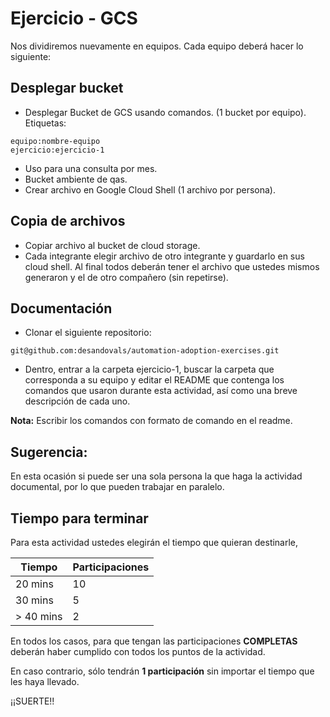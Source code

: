 # Ejercicio - GCS

Nos dividiremos nuevamente en equipos. Cada equipo deberá hacer lo siguiente: 

## Desplegar bucket

- Desplegar Bucket de GCS usando comandos. (1 bucket por equipo). 
Etiquetas: 
    
```
equipo:nombre-equipo
ejercicio:ejercicio-1
```

- Uso para una consulta por mes.
- Bucket ambiente de qas.
- Crear archivo en Google Cloud Shell (1 archivo por persona).

## Copia de archivos

- Copiar archivo al bucket de cloud storage.  </li>
- Cada integrante elegir archivo de otro integrante y guardarlo en sus cloud shell. Al final todos deberán tener el archivo que ustedes mismos generaron y el de otro compañero (sin repetirse). 

## Documentación 

- Clonar el siguiente repositorio: 
  
```
git@github.com:desandovals/automation-adoption-exercises.git
```
        
- Dentro, entrar a la carpeta ejercicio-1, buscar la carpeta que corresponda a su equipo y editar el README que contenga los comandos que usaron durante esta actividad, así como una breve descripción de cada uno. 

**Nota:** Escribir los comandos con formato de comando en el readme. 

## Sugerencia: 

En esta ocasión si puede ser una sola persona la que haga la actividad documental, por lo que pueden trabajar en paralelo. 

## Tiempo para terminar

Para esta actividad ustedes elegirán el tiempo que quieran destinarle, 

<div align="center">

| Tiempo    | Participaciones |
| --------- | --------------- |
| 20 mins   | 10              |
| 30 mins   | 5               | 
| > 40 mins | 2               | 

 </div align="center">
 
 En todos los casos, para que tengan las participaciones **COMPLETAS** deberán haber cumplido con todos los puntos de la actividad. 
 
 En caso contrario, sólo tendrán **1 participación** sin importar el tiempo que les haya llevado. 
 
¡¡SUERTE!!

